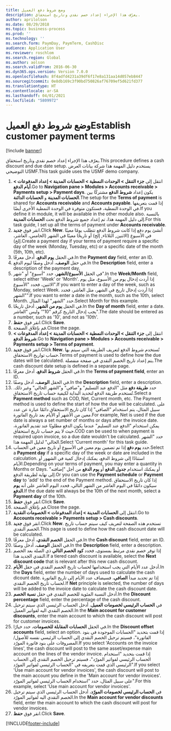 ```yaml
---
title: ‏‫وضع شروط دفع العميل‬
description: يعرّف هذا الإجراء إعداد خصم نقدي وتاريخ استحقاق.
author: aprilolson
ms.date: 08/29/2018
ms.topic: business-process
ms.prod: ''
ms.technology: ''
ms.search.form: PaymDay, PaymTerm, CashDisc
audience: Application User
ms.reviewer: roschlom
ms.search.region: Global
ms.author: aolson
ms.search.validFrom: 2016-06-30
ms.dyn365.ops.version: Version 7.0.0
ms.openlocfilehash: 8f4adfd4231a39df6f17e8a131aa14d057eb8447
ms.sourcegitcommit: 0e8db169c3f90bd750826af76709ef5d621fd377
ms.translationtype: HT
ms.contentlocale: ar-SA
ms.lasthandoff: 04/01/2021
ms.locfileid: "5809972"
---
```

# <a name="establish-customer-payment-terms"></a><span data-ttu-id="35a42-103">‏‫وضع شروط دفع العميل‬</span><span class="sxs-lookup"><span data-stu-id="35a42-103">Establish customer payment terms</span></span>

[!include [banner](../../includes/banner.md)]

<span data-ttu-id="35a42-104">يعرّف هذا الإجراء إعداد خصم نقدي وتاريخ استحقاق.</span><span class="sxs-lookup"><span data-stu-id="35a42-104">This procedure defines a cash discount and due date setup.</span></span> <span data-ttu-id="35a42-105">يستخدم دليل المهمة هذا شركة بيانات العرض التوضيحي USMF.</span><span class="sxs-lookup"><span data-stu-id="35a42-105">This task guide uses the USMF demo company.</span></span>

1. <span data-ttu-id="35a42-106">انتقل إلى **جزء التنقل > الوحدات النمطية > الحسابات المدينة > إعداد المدفوعات‬ > أيام الدفع‬‬**.</span><span class="sxs-lookup"><span data-stu-id="35a42-106">Go to **Navigation pane > Modules > Accounts receivable > Payments setup > Payment days**.</span></span> <span data-ttu-id="35a42-107">يكون إعداد **شروط الدفع** مشتركًا بين **الحسابات المدينة** و **الحسابات الدائنة**.</span><span class="sxs-lookup"><span data-stu-id="35a42-107">The setup for the **Terms of payment** is shared for **Accounts receivable** and **Accounts payable**.</span></span> <span data-ttu-id="35a42-108">إذا قمت بتعريفها في الوحدة النمطية، فستكون متوفرة في الوحدة النمطية الأخرى أيضًا.</span><span class="sxs-lookup"><span data-stu-id="35a42-108">If you define it in module, it will be available in the other module also.</span></span> <span data-ttu-id="35a42-109">بالنسبة إلى دليل المهمة هذا، تم إعداد جميع شروط الدفع تحت **الحسابات المدينة**.</span><span class="sxs-lookup"><span data-stu-id="35a42-109">For this task guide, I set up all the terms of payment under **Accounts receivable**.</span></span>
2. <span data-ttu-id="35a42-110">انقر فوق **جديد**.</span><span class="sxs-lookup"><span data-stu-id="35a42-110">Click **New**.</span></span> <span data-ttu-id="35a42-111">أنشئ يوم دفع إذا كانت شروط الدفع تتطلب يومًا معينًا في الأسبوع (الاثنين, الثلاثاء, إلخ) أو تاريخًا معينًا في الشهر (الخامس، العاشر، إلخ).</span><span class="sxs-lookup"><span data-stu-id="35a42-111">Create a payment day if your terms of payment require a specific day of the week (Monday, Tuesday, etc) or a specific date of the month (5th, 10th, etc).</span></span> 
3. <span data-ttu-id="35a42-112">في الحقل **يوم الدفع**، أدخل معرفًا.</span><span class="sxs-lookup"><span data-stu-id="35a42-112">In the **Payment day** field, enter an ID.</span></span>
4. <span data-ttu-id="35a42-113">في حقل **الوصف**، أدخل وصفًا ليوم الدفع.</span><span class="sxs-lookup"><span data-stu-id="35a42-113">In the **Description** field, enter a description of the payment day.</span></span>
5. <span data-ttu-id="35a42-114">في الحقل **الأسبوع/الشهر‬**، حدد "أسبوع" أو "شهر".</span><span class="sxs-lookup"><span data-stu-id="35a42-114">In the **Week/Month** field, select either 'Week' or 'Month'.</span></span> <span data-ttu-id="35a42-115">إذا أردت إدخال يوم من الأسبوع، مثل يوم الاثنين، فحدد "الأسبوع".</span><span class="sxs-lookup"><span data-stu-id="35a42-115">If you want to enter a day of the week, such as Monday, select Week.</span></span> <span data-ttu-id="35a42-116">إذا أردت إدخال تاريخ في الشهر، مثل العاشر، فحدد "الشهر".</span><span class="sxs-lookup"><span data-stu-id="35a42-116">If you want to enter a date in the month, such as the 10th, select Month.</span></span> <span data-ttu-id="35a42-117">حدد "الشهر" لهذا المثال.</span><span class="sxs-lookup"><span data-stu-id="35a42-117">Select Month for this example.</span></span> 
6. <span data-ttu-id="35a42-118">في الحقل **يوم من الشهر**، أدخل تاريخًا.</span><span class="sxs-lookup"><span data-stu-id="35a42-118">In the **Day of month** field, enter a date.</span></span> <span data-ttu-id="35a42-119">يجب إدخال التاريخ كرقم "10"' وليس "العاشر".</span><span class="sxs-lookup"><span data-stu-id="35a42-119">The date should be entered as a number, such as '10', and not as '10th'.</span></span> 
7. <span data-ttu-id="35a42-120">انقر فوق **حفظ**.</span><span class="sxs-lookup"><span data-stu-id="35a42-120">Click **Save**.</span></span>
8. <span data-ttu-id="35a42-121">قم بإغلاق الصفحة.</span><span class="sxs-lookup"><span data-stu-id="35a42-121">Close the page.</span></span>
9. <span data-ttu-id="35a42-122">انتقل إلى **جزء التنقل > الوحدات النمطية > الحسابات المدينة > إعداد المدفوعات‬ > شروط الدفع‬‬**.</span><span class="sxs-lookup"><span data-stu-id="35a42-122">Go to **Navigation pane > Modules > Accounts receivable > Payments setup > Terms of payment**.</span></span>
10. <span data-ttu-id="35a42-123">انقر فوق **جديد**.</span><span class="sxs-lookup"><span data-stu-id="35a42-123">Click **New**.</span></span> <span data-ttu-id="35a42-124">تُستخدم شروط الدفع لتعريف الطريقة التي سيتم بها حساب تواريخ الاستحقاق.</span><span class="sxs-lookup"><span data-stu-id="35a42-124">Terms of payment is used to define how the due dates will be calculated.</span></span> <span data-ttu-id="35a42-125">يتم إعداد تاريخ الخصم النقدي في صفحة منفصلة.</span><span class="sxs-lookup"><span data-stu-id="35a42-125">The cash discount date setup is defined in a separate page.</span></span> 
11. <span data-ttu-id="35a42-126">في الحقل **شروط الدفع**، أدخل معرفًا.</span><span class="sxs-lookup"><span data-stu-id="35a42-126">In the **Terms of payment field**, enter an ID.</span></span>
12. <span data-ttu-id="35a42-127">في الحقل **الوصف**، أدخل وصفًا.</span><span class="sxs-lookup"><span data-stu-id="35a42-127">In the **Description** field, enter a description.</span></span>
13. <span data-ttu-id="35a42-128">حدد **طريقة دفع** مثل "الدفع عند التسليم" و"صافي" و"الشهر الحالي" وغير ذلك. تُستخدم طريقة الدفع لتحديد البداية لكيفية حساب تاريخ الاستحقاق.</span><span class="sxs-lookup"><span data-stu-id="35a42-128">Select a **Payment method** such as COD, Net, Current month, etc. The Payment method is used to define the start of how the due will be calculated.</span></span> <span data-ttu-id="35a42-129">على سبيل المثال، يتم استخدام "الصافي‬" إذا كان تاريخ الاستحقاق دائمًا عبارة عن عدد معين من الأشهر أو الأيام بعد تاريخ الفاتورة.</span><span class="sxs-lookup"><span data-stu-id="35a42-129">For example, Net is used if the due date is always a set number of months or days after the invoice date.</span></span> <span data-ttu-id="35a42-130">يمكن استخدام "الدفع عند التسليم" عندما يكون الدفع مطلوبًا عند تقديم الفاتورة، حيث لا يتم حساب تاريخ استحقاق.</span><span class="sxs-lookup"><span data-stu-id="35a42-130">COD can be used to when payment is required upon invoice, so a due date wouldn't be calculated.</span></span> <span data-ttu-id="35a42-131">حدد "الشهر الحالي" لدليل المهمة هذا.</span><span class="sxs-lookup"><span data-stu-id="35a42-131">Select 'Current month' for this task guide.</span></span>  
14. <span data-ttu-id="35a42-132">حدد **يوم دفع** إذا تم تضمين يوم معين في الأسبوع أو تاريخ معين في الحساب.</span><span class="sxs-lookup"><span data-stu-id="35a42-132">Select a **Payment day** if a specific day of the  week or date are included in the calculation.</span></span> <span data-ttu-id="35a42-133">استنادًا إلى شروط الدفع، يمكنك إدخال كمية في الشهور أو الأيام.</span><span class="sxs-lookup"><span data-stu-id="35a42-133">Depending on your terms of payment, you may enter a quantity in Months or Days.</span></span> <span data-ttu-id="35a42-134">أو يمكنك استخدام **جدول الدفع** أو **يوم الدفع** من أجل "إضافته" إلى نهاية لطريقة الدفع.</span><span class="sxs-lookup"><span data-stu-id="35a42-134">Or you can use the **Payment schedule** or **Payment day** to 'add' to the end of the Payment method.</span></span> <span data-ttu-id="35a42-135">إذا كان تاريخ الاستحقاق سيكون دائمًا في اليوم العاشر من الشهر التالي، فحدد اليوم العاشر على أنه **يوم الدفع**.</span><span class="sxs-lookup"><span data-stu-id="35a42-135">If the due date will always be the 10th of the next month, select a **Payment day** of the 10th.</span></span> 
15. <span data-ttu-id="35a42-136">انقر فوق **حفظ**.</span><span class="sxs-lookup"><span data-stu-id="35a42-136">Click **Save**.</span></span>
16. <span data-ttu-id="35a42-137">قم بإغلاق الصفحة.</span><span class="sxs-lookup"><span data-stu-id="35a42-137">Close the page.</span></span>
17. <span data-ttu-id="35a42-138">انتقل إلى **الحسابات المدينة > إعداد المدفوعات‬ > الخصومات النقدية**‬‬.</span><span class="sxs-lookup"><span data-stu-id="35a42-138">Go to **Accounts receivable > Payments setup > Cash discounts**.</span></span>
18. <span data-ttu-id="35a42-139">انقر فوق **جديد**.</span><span class="sxs-lookup"><span data-stu-id="35a42-139">Click **New**.</span></span> <span data-ttu-id="35a42-140">تستخدم هذه الصفحة لتعريف كيف سيتم حساب تاريخ الخصم النقدي.</span><span class="sxs-lookup"><span data-stu-id="35a42-140">This page is used to define how the cash discount date will be calculated.</span></span> 
19. <span data-ttu-id="35a42-141">في الحقل **الخصم النقدي**، أدخل معرفًا.</span><span class="sxs-lookup"><span data-stu-id="35a42-141">In the **Cash discount** field, enter an ID.</span></span>
20. <span data-ttu-id="35a42-142">في الحقل **الوصف**، أدخل وصفًا.</span><span class="sxs-lookup"><span data-stu-id="35a42-142">In the **Description** field, enter a description.</span></span>
21. <span data-ttu-id="35a42-143">إذا توفر خصم نقدي مرتبط بمستوى، فحدد **كود الخصم التالي** ذي الصلة بعد الخصم النقدي الجديد هذا.</span><span class="sxs-lookup"><span data-stu-id="35a42-143">If a tiered cash discount is available, select the **Next discount code** that is relevant after this new cash discount.</span></span>
22. <span data-ttu-id="35a42-144">أدخل عدد الأيام التي يجب استخدامها لحساب تاريخ الخصم النقدي في حقل **الأيام**.</span><span class="sxs-lookup"><span data-stu-id="35a42-144">In the **Days** field, enter the number of days used to calculate the cash dicount date.</span></span> <span data-ttu-id="35a42-145">إذا تم تحديد مبدأ **الصافي**، فسيضاف عدد الأيام إلى تاريخ الفاتورة لحساب تاريخ الخصم النقدي.</span><span class="sxs-lookup"><span data-stu-id="35a42-145">If **Net** principle is selected, the number of days will be added to the invoice date to calculate the cash discount date.</span></span>  
23. <span data-ttu-id="35a42-146">أدخل النسبة المئوية للخصم النقدي في حقل **نسبة الخصم**.</span><span class="sxs-lookup"><span data-stu-id="35a42-146">In the **Discount percentage** field, enter the percentage of the cash discount.</span></span>
24. <span data-ttu-id="35a42-147">في **الحساب الرئيسي لخصومات العميل**، أدخل الحساب الرئيسي الذي سيتم ترحيل الخصم النقدي اليه لفواتير العميل.</span><span class="sxs-lookup"><span data-stu-id="35a42-147">In the **Main account for customer discounts**, enter the main account to which the cash discount will post for customer invoices.</span></span>
25. <span data-ttu-id="35a42-148">في الحقل **الحسابات المقابلة للخصومات**، حدد خيارًا.</span><span class="sxs-lookup"><span data-stu-id="35a42-148">In the **Discount offset accounts** field, select an option.</span></span> <span data-ttu-id="35a42-149">إذا قمت بتحديد "الحسابات الموجودة في بنود الفاتورة"، فسيتم ترحيل الخصم النقدي إلى الحساب الرئيسي نفسه للأصول/المصروفات على بنود فاتورة المورّد.</span><span class="sxs-lookup"><span data-stu-id="35a42-149">If you select 'Accounts on the invoice lines', the cash discount will post to the same asset/expense main account on the lines of the vendor invoice.</span></span> <span data-ttu-id="35a42-150">إذا قمت بتحديد "استخدام الحساب الرئيسي لفواتير المورّد"، فسيتم ترحيل الخصم النقدي إلى الحساب الرئيسي الذي قمت بتعريفه في "الحساب الرئيسي لفواتير المورّد".</span><span class="sxs-lookup"><span data-stu-id="35a42-150">If you select 'Use main account for vendor invoices', the cash discount will post to the main account you define in the 'Main account for vendor invoices'.</span></span> <span data-ttu-id="35a42-151">على سبيل المثال، حدد "استخدام الحساب الرئيسي لفواتير المورّد".</span><span class="sxs-lookup"><span data-stu-id="35a42-151">For this example, select 'Use main account for vendor invoices'.</span></span> 
26. <span data-ttu-id="35a42-152">في **الحساب الرئيسي لخصومات المورّد**، أدخل الحساب الرئيسي الذي سيتم ترحيل الخصم النقدي اليه لفواتير المورّد‏‎.</span><span class="sxs-lookup"><span data-stu-id="35a42-152">In the **Main account for vendor discounts** field, enter the main account to which the cash discount will post for vendor invoices.</span></span>
27. <span data-ttu-id="35a42-153">انقر فوق **حفظ**.</span><span class="sxs-lookup"><span data-stu-id="35a42-153">Click **Save**.</span></span>



[!INCLUDE[footer-include](../../../includes/footer-banner.md)]